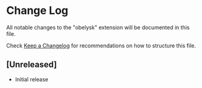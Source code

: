 # Change Log

All notable changes to the "obelysk" extension will be documented in this file.

Check [Keep a Changelog](http://keepachangelog.com/) for recommendations on how to structure this file.

## [Unreleased]

- Initial release
